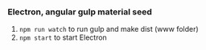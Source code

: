 ### Electron, angular gulp material seed
1. `npm run watch` to run gulp and make dist (www folder)
2. `npm start` to start Electron 
